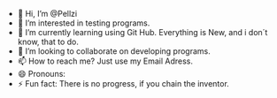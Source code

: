 - 👋 Hi, I’m @Pellzi
- 👀 I’m interested in testing programs.
- 🌱 I’m currently learning using Git Hub. Everything is New, and i don´t know, that to do.
- 💞️ I’m looking to collaborate on developing programs. 
- 📫 How to reach me? Just use my Email Adress.
- 😄 Pronouns: 
- ⚡ Fun fact: There is no progress, if you chain the inventor.

<!---
Pellzi/Pellzi is a ✨ special ✨ repository because its `README.md` (this file) appears on your GitHub profile.
You can click the Preview link to take a look at your changes.
--->
